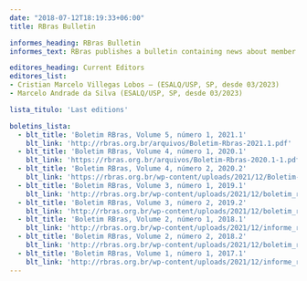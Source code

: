 ```yaml
---
date: "2018-07-12T18:19:33+06:00"
title: RBras Bulletin

informes_heading: RBras Bulletin
informes_text: RBras publishes a bulletin containing news about member activities, letters to the editor and comments from members and editorials. It provides a means for expressing ideas about statistical and biometric issues and is published biannually. If you would like to submit content to the Bulletin, please contact one of the editors. The RBras Bulletin is just available in Portuguese.

editores_heading: Current Editors
editores_list:
- Cristian Marcelo Villegas Lobos – (ESALQ/USP, SP, desde 03/2023)
- Marcelo Andrade da Silva (ESALQ/USP, SP, desde 03/2023)

lista_titulo: 'Last editions'

boletins_lista:
  - blt_title: 'Boletim RBras, Volume 5, número 1, 2021.1'
    blt_link: 'http://rbras.org.br/arquivos/Boletim-Rbras-2021.1.pdf'
  - blt_title: 'Boletim RBras, Volume 4, número 1, 2020.1'
    blt_link: 'https://rbras.org.br/arquivos/Boletim-Rbras-2020.1-1.pdf'
  - blt_title: 'Boletim RBras, Volume 4, número 2, 2020.2'
    blt_link: 'https://rbras.org.br/wp-content/uploads/2021/12/Boletim-Rbras-2020.2.pdf'
  - blt_title: 'Boletim RBras, Volume 3, número 1, 2019.1'
    blt_link: 'http://rbras.org.br/wp-content/uploads/2021/12/boletim_rbras_2019.1.pdf'
  - blt_title: 'Boletim RBras, Volume 3, número 2, 2019.2'
    blt_link: 'http://rbras.org.br/wp-content/uploads/2021/12/boletim_rbras_2019.2.pdf'
  - blt_title: 'Boletim RBras, Volume 2, número 1, 2018.1'
    blt_link: 'http://rbras.org.br/wp-content/uploads/2021/12/informe_rbras_v2-n1.pdf'
  - blt_title: 'Boletim RBras, Volume 2, número 2, 2018.2'
    blt_link: 'http://rbras.org.br/wp-content/uploads/2021/12/boletim_rbras_2018.2.pdf'
  - blt_title: 'Boletim RBras, Volume 1, número 1, 2017.1'
    blt_link: 'http://rbras.org.br/wp-content/uploads/2021/12/informe_rbras_v1-n1.pdf'
---
```

